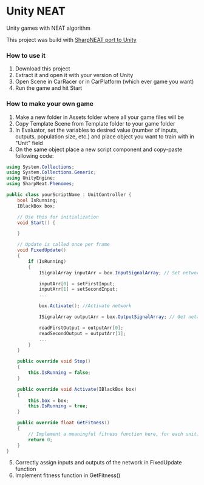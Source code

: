 # Unity NEAT
Unity games with NEAT algorithm

This project was build with [SharpNEAT port to Unity](https://github.com/lordjesus/UnityNEAT)

### How to use it
1. Download this project
2. Extract it and open it with your version of Unity
3. Open Scene in CarRacer or in CarPlatform (which ever game you want)
4. Run the game and hit Start

### How to make your own game
1. Make a new folder in Assets folder where all your game files will be
2. Copy Template Scene from Template folder to your game folder
3. In Evaluator, set the variables to desired value (number of inputs, outputs, population size, etc.) and place object you want to train with in "Unit" field
4. On the same object place a new script component and copy-paste following code:
```cs
using System.Collections;
using System.Collections.Generic;
using UnityEngine;
using SharpNeat.Phenomes;

public class yourScriptName : UnitController {
    bool IsRunning;
    IBlackBox box;

    // Use this for initialization
    void Start() {

    }

    // Update is called once per frame
    void FixedUpdate()
    {
        if (IsRunning)
        {
            ISignalArray inputArr = box.InputSignalArray; // Set network input

            inputArr[0] = setFirstInput;
            inputArr[1] = setSecondInput;
            ...

            box.Activate(); //Activate network

            ISignalArray outputArr = box.OutputSignalArray; // Get network output

            readFirstOutput = outputArr[0];
            readSecondOutput = outputArr[1];
            ...
        }
    }

    public override void Stop()
    {
        this.IsRunning = false;
    }

    public override void Activate(IBlackBox box)
    {
        this.box = box;
        this.IsRunning = true;
    }

    public override float GetFitness()
    {
        // Implement a meaningful fitness function here, for each unit.
        return 0;
    }
}
```
5. Correctly assign inputs and outputs of the network in FixedUpdate function
6. Implement fitness function in GetFitness()
